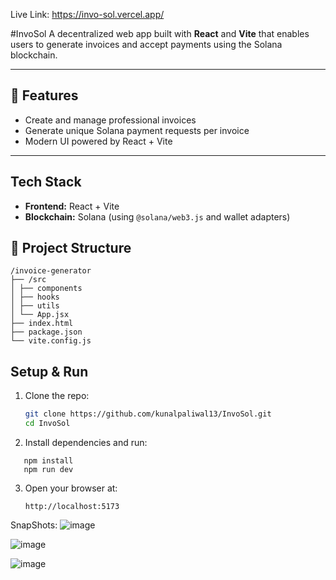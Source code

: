 Live Link: https://invo-sol.vercel.app/

#InvoSol
A decentralized web app built with **React** and **Vite** that enables users to generate invoices and accept payments using the Solana blockchain.

---

## 🚀 Features

- Create and manage professional invoices
- Generate unique Solana payment requests per invoice
- Modern UI powered by React + Vite

---

## Tech Stack

- **Frontend:** React + Vite  
- **Blockchain:** Solana (using `@solana/web3.js` and wallet adapters)


## 📁 Project Structure
```
/invoice-generator
├── /src
│ ├── components
│ ├── hooks
│ ├── utils
│ └── App.jsx
├── index.html
├── package.json
└── vite.config.js
```

## Setup & Run

1. Clone the repo:
   ```bash
   git clone https://github.com/kunalpaliwal13/InvoSol.git
   cd InvoSol
   ```
2. Install dependencies and run:
```
   npm install
   npm run dev

```

3. Open your browser at:
   ```
   http://localhost:5173
   ```

SnapShots: 
![image](https://github.com/user-attachments/assets/7c856990-7005-4ca6-b62e-0e45a63b7a70)<br>

![image](https://github.com/user-attachments/assets/f21b35c3-ab6c-475c-8b95-7999f0c9357a)<br>

![image](https://github.com/user-attachments/assets/b8ba5dfd-82f3-41ad-a069-fed85fa0e911)<br>

   
